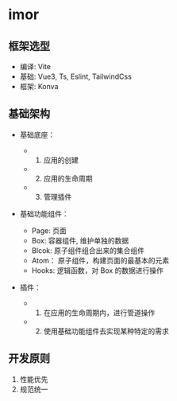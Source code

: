 # imor

## 框架选型

* 编译: Vite
* 基础: Vue3, Ts, Eslint, TailwindCss
* 框架: Konva


## 基础架构

* 基础底座：
    * 1. 应用的创建
    * 2. 应用的生命周期
    * 3. 管理插件

* 基础功能组件：
    * Page: 页面
    * Box: 容器组件, 维护单独的数据
    * Blcok: 原子组件组合出来的集合组件
    * Atom： 原子组件，构建页面的最基本的元素
    * Hooks: 逻辑函数，对 Box 的数据进行操作

* 插件：
    * 1. 在应用的生命周期内，进行管道操作
    * 2. 使用基础功能组件去实现某种特定的需求


## 开发原则

1. 性能优先
2. 规范统一
